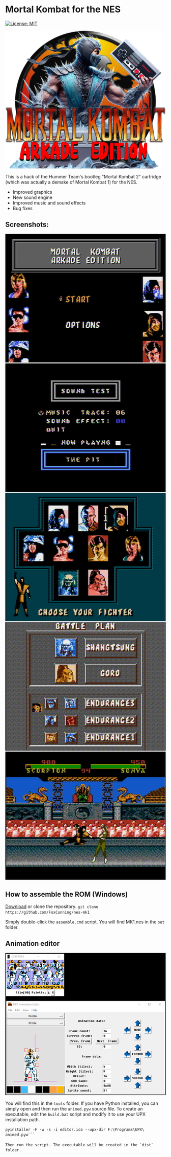# Mortal Kombat for the NES
[![License: MIT](https://img.shields.io/badge/License-MIT-yellow.svg)](https://opensource.org/licenses/MIT)

![Logo](.github/logo.png)

This is a hack of the Hummer Team's bootleg "Mortal Kombat 2" cartridge (which was actually a demake of Mortal Kombat 1) for the NES.

- Improved graphics
- New sound engine
- Improved music and sound effects
- Bug fixes

## Screenshots:
![Screenshot 1](.github/MK1_010.png)
![Screenshot 2](.github/MK1_011.png)
![Screenshot 3](.github/MK1_012.png)
![Screenshot 4](.github/MK1_013.png)
![Screenshot 5](.github/MK1_014.png)

## How to assemble the ROM (Windows)

[Download](https://github.com/FoxCunning/nes-MK1/archive/refs/heads/main.zip) or clone the repository.
`git clone https://github.com/FoxCunning/nes-mk1`

Simply double-click the `assemble.cmd` script.
You will find MK1.nes in the `out` folder.

## Animation editor

![AnimEd](.github/editor.png)

You will find this in the `tools` folder.
If you have Python installed, you can simply open and then run the `animed.pyw` source file.
To create an executable, edit the `build.bat` script and modify it to use your UPX installation path.

```::Replace with UPX installation path
pyinstaller -F -w -s -i editor.ico --upx-dir F:\Programs\UPX\ animed.pyw```

Then run the script. The executable will be created in the `dist` folder.
